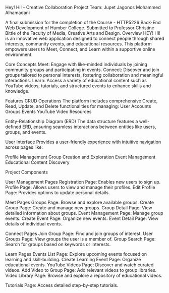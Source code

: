 Hey! Hi! - Creative Collaboration Project
Team:
Jupet Jagonos
Mohammed Alhamadani

A final submission for the completion of the Course - HTTP5226 Back-End Web Development of Humber College. Submitted to Professor Christine Bittle of the Faculty of Media, Creative Arts and Design.
Overview
HEY! HI! is an innovative web application designed to connect people through shared interests, community events, and educational resources. This platform empowers users to Meet, Connect, and Learn within a supportive online environment.

Core Concepts
Meet: Engage with like-minded individuals by joining community groups and participating in events.
Connect: Discover and join groups tailored to personal interests, fostering collaboration and meaningful interactions.
Learn: Access a variety of educational content such as YouTube videos, tutorials, and structured events to enhance skills and knowledge.

Features
CRUD Operations
The platform includes comprehensive Create, Read, Update, and Delete functionalities for managing:
User Accounts
Groups
Events
YouTube Video Resources

Entity-Relationship Diagram (ERD)
The data structure features a well-defined ERD, ensuring seamless interactions between entities like users, groups, and events.

User Interface
Provides a user-friendly experience with intuitive navigation across pages like:

Profile Management
Group Creation and Exploration
Event Management
Educational Content Discovery


Project Components

User Management Pages
Registration Page: Enables new users to sign up.
Profile Page: Allows users to view and manage their profiles.
Edit Profile Page: Provides options to update personal details.

Meet Pages
Groups Page: Browse and explore available groups.
Create Group Page: Create and manage new groups.
Group Detail Page: View detailed information about groups.
Event Management Page: Manage group events.
Create Event Page: Organize new events.
Event Detail Page: View details of individual events.

Connect Pages
Join Group Page: Find and join groups of interest.
User Groups Page: View groups the user is a member of.
Group Search Page: Search for groups based on keywords or interests.

Learn Pages
Events List Page: Explore upcoming events focused on learning and skill-building.
Create Learning Event Page: Organize educational events.
YouTube Videos Page: Discover and watch curated videos.
Add Video to Group Page: Add relevant videos to group libraries.
Video Library Page: Browse and explore a repository of educational videos.

Tutorials Page: Access detailed step-by-step tutorials.
